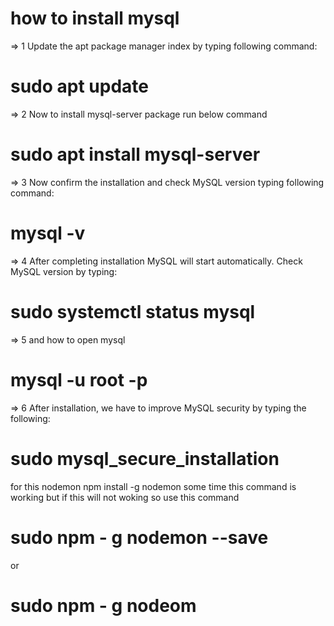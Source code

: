 # how to install mysql
=> 1
Update the apt package manager index by typing following command:
# sudo apt update
=> 2
Now to install mysql-server package run below command
# sudo apt install mysql-server
=> 3
Now confirm the installation and check MySQL version typing following command:
# mysql -v
=> 4
After completing installation MySQL will start automatically. Check MySQL version by typing:
# sudo systemctl status mysql
=> 5
and how to open mysql 
# mysql -u root -p
=> 6
After installation, we have to improve MySQL security by typing the following:
# sudo mysql_secure_installation 


for this nodemon 
npm install -g nodemon
some time this command is working but if this will not woking so use this command
# sudo npm - g nodemon --save
or 
# sudo npm - g nodeom




